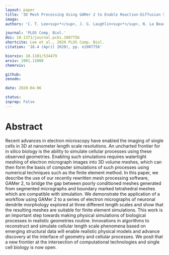 ```yaml
---
layout: paper
title: '3D Mesh Processing Using GAMer 2 to Enable Reaction-Diffusion Simulations in Realistic Cellular Geometries'
image: 
authors: 'C. T. Lee<sup>*</sup>, J. G. Laughlin<sup>*</sup>, N. La Beaumelle, R. E. Amaro, J. A. McCammon, R. Ramamoorthi, M. J. Holst, and P. Rangamani<sup>$</sup>'

journal: 'PLOS Comp. Biol.'
doi: 10.1371/journal.pcbi.1007756
shortcite: Lee et al., 2020 PLOS Comp. Biol.
citation: '16.4 (April 2020), pp. e1007756'

biorxiv: 10.1101/534479
arxiv: 1901.11008
chemrxiv: 

github: 
zenodo: 

date: 2020-04-06

status: 
inprep: False
---
```


# Abstract

Recent advances in electron microscopy have enabled the imaging of single cells in 3D at nanometer length scale resolutions. An uncharted frontier for in silico biology is the ability to simulate cellular processes using these observed geometries. Enabling such simulations requires watertight meshing of electron micrograph images into 3D volume meshes, which can then form the basis of computer simulations of such processes using numerical techniques such as the finite element method. In this paper, we describe the use of our recently rewritten mesh processing software, GAMer 2, to bridge the gap between poorly conditioned meshes generated from segmented micrographs and boundary marked tetrahedral meshes which are compatible with simulation. We demonstrate the application of a workflow using GAMer 2 to a series of electron micrographs of neuronal dendrite morphology explored at three different length scales and show that the resulting meshes are suitable for finite element simulations. This work is an important step towards making physical simulations of biological processes in realistic geometries routine. Innovations in algorithms to reconstruct and simulate cellular length scale phenomena based on emerging structural data will enable realistic physical models and advance discovery at the interface of geometry and cellular processes. We posit that a new frontier at the intersection of computational technologies and single cell biology is now open.
